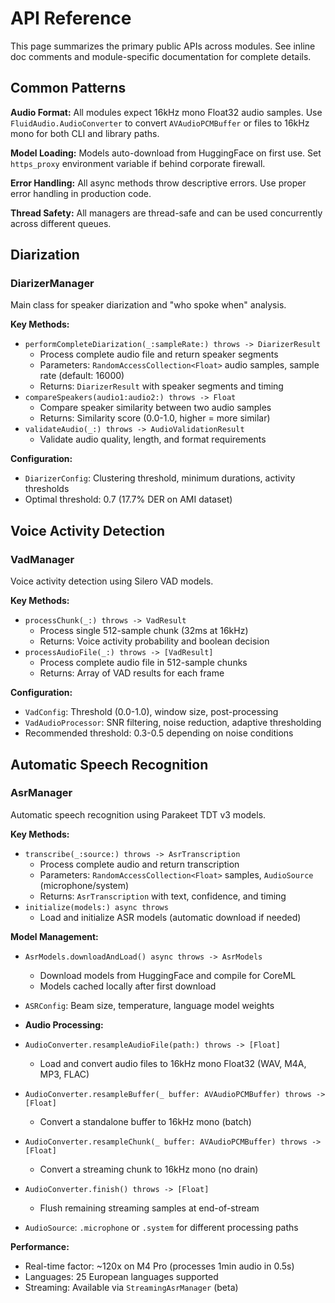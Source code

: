 # API Reference

This page summarizes the primary public APIs across modules. See inline doc comments and module-specific documentation for complete details.

## Common Patterns

**Audio Format:** All modules expect 16kHz mono Float32 audio samples. Use `FluidAudio.AudioConverter` to convert `AVAudioPCMBuffer` or files to 16kHz mono for both CLI and library paths.

**Model Loading:** Models auto-download from HuggingFace on first use. Set `https_proxy` environment variable if behind corporate firewall.

**Error Handling:** All async methods throw descriptive errors. Use proper error handling in production code.

**Thread Safety:** All managers are thread-safe and can be used concurrently across different queues.

## Diarization

### DiarizerManager
Main class for speaker diarization and "who spoke when" analysis.

**Key Methods:**
- `performCompleteDiarization(_:sampleRate:) throws -> DiarizerResult`
  - Process complete audio file and return speaker segments
  - Parameters: `RandomAccessCollection<Float>` audio samples, sample rate (default: 16000)
  - Returns: `DiarizerResult` with speaker segments and timing
- `compareSpeakers(audio1:audio2:) throws -> Float`
  - Compare speaker similarity between two audio samples
  - Returns: Similarity score (0.0-1.0, higher = more similar)
- `validateAudio(_:) throws -> AudioValidationResult`
  - Validate audio quality, length, and format requirements

**Configuration:**
- `DiarizerConfig`: Clustering threshold, minimum durations, activity thresholds
- Optimal threshold: 0.7 (17.7% DER on AMI dataset)

## Voice Activity Detection

### VadManager
Voice activity detection using Silero VAD models.

**Key Methods:**
- `processChunk(_:) throws -> VadResult`
  - Process single 512-sample chunk (32ms at 16kHz)
  - Returns: Voice activity probability and boolean decision
- `processAudioFile(_:) throws -> [VadResult]`
  - Process complete audio file in 512-sample chunks
  - Returns: Array of VAD results for each frame

**Configuration:**
- `VadConfig`: Threshold (0.0-1.0), window size, post-processing
- `VadAudioProcessor`: SNR filtering, noise reduction, adaptive thresholding
- Recommended threshold: 0.3-0.5 depending on noise conditions

## Automatic Speech Recognition

### AsrManager
Automatic speech recognition using Parakeet TDT v3 models.

**Key Methods:**
- `transcribe(_:source:) throws -> AsrTranscription`
  - Process complete audio and return transcription
  - Parameters: `RandomAccessCollection<Float>` samples, `AudioSource` (microphone/system)
  - Returns: `AsrTranscription` with text, confidence, and timing
- `initialize(models:) async throws`
  - Load and initialize ASR models (automatic download if needed)

**Model Management:**
- `AsrModels.downloadAndLoad() async throws -> AsrModels`
  - Download models from HuggingFace and compile for CoreML
  - Models cached locally after first download
- `ASRConfig`: Beam size, temperature, language model weights

- **Audio Processing:**
- `AudioConverter.resampleAudioFile(path:) throws -> [Float]`
  - Load and convert audio files to 16kHz mono Float32 (WAV, M4A, MP3, FLAC)
- `AudioConverter.resampleBuffer(_ buffer: AVAudioPCMBuffer) throws -> [Float]`
  - Convert a standalone buffer to 16kHz mono (batch)
- `AudioConverter.resampleChunk(_ buffer: AVAudioPCMBuffer) throws -> [Float]`
  - Convert a streaming chunk to 16kHz mono (no drain)
- `AudioConverter.finish() throws -> [Float]`
  - Flush remaining streaming samples at end-of-stream
- `AudioSource`: `.microphone` or `.system` for different processing paths

**Performance:**
- Real-time factor: ~120x on M4 Pro (processes 1min audio in 0.5s)
- Languages: 25 European languages supported
- Streaming: Available via `StreamingAsrManager` (beta)
